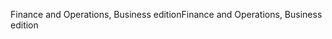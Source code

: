 <span data-ttu-id="85897-101">Finance and Operations, Business edition</span><span class="sxs-lookup"><span data-stu-id="85897-101">Finance and Operations, Business edition</span></span>

